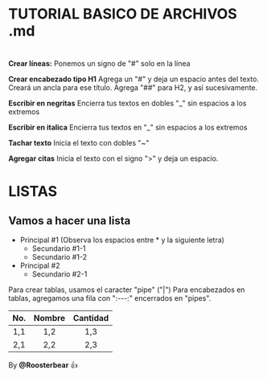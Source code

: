 
#
# TUTORIAL BASICO DE ARCHIVOS .md
#

__Crear líneas:__ Ponemos un signo de "#" solo en la línea

__Crear encabezado tipo H1__
Agrega un "#" y deja un espacio antes del texto. 
Creará un ancla para ese título.
Agrega "##" para H2, y así sucesivamente.

__Escribir en negritas__
Encierra tus textos en dobles "_" sin espacios a los extremos

__Escribir en italica__
Encierra tus textos en "_" sin espacios a los extremos

__Tachar texto__
Inicia el texto con dobles "~"

__Agregar citas__
Inicia el texto con el signo ">" y deja un espacio.


# LISTAS

Vamos a hacer una lista
-----------------------
* Principal #1 (Observa los espacios entre * y la siguiente letra)
  * Secundario #1-1
  * Secundario #1-2
* Principal #2
  * Secundario #2-1
  
Para crear tablas, usamos el caracter "pipe" ("|")
Para encabezados en tablas, agregamos una fila con ":---:" encerrados en "pipes".
  
| No. | Nombre | Cantidad |
| :---: | :---: | :---: |
| 1,1 | 1,2 | 1,3 |
| 2,1 | 2,2 | 2,3 |


By __@Roosterbear__ 👍


